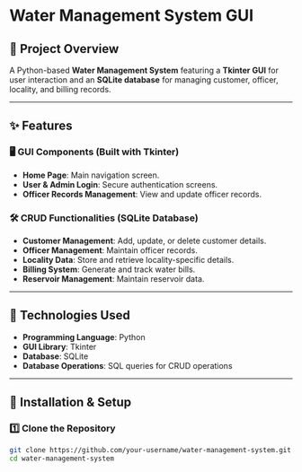 # Water Management System GUI  

## 📌 Project Overview  
A Python-based **Water Management System** featuring a **Tkinter GUI** for user interaction and an **SQLite database** for managing customer, officer, locality, and billing records.

---

## ✨ Features  

### 🖥️ GUI Components (Built with Tkinter)  
- **Home Page**: Main navigation screen.  
- **User & Admin Login**: Secure authentication screens.  
- **Officer Records Management**: View and update officer records.  

### 🛠️ CRUD Functionalities (SQLite Database)  
- **Customer Management**: Add, update, or delete customer details.  
- **Officer Management**: Maintain officer records.  
- **Locality Data**: Store and retrieve locality-specific details.  
- **Billing System**: Generate and track water bills.  
- **Reservoir Management**: Maintain reservoir data.  

---

## 🔧 Technologies Used  
- **Programming Language**: Python  
- **GUI Library**: Tkinter  
- **Database**: SQLite  
- **Database Operations**: SQL queries for CRUD operations  

---

## 🚀 Installation & Setup  

### **1️⃣ Clone the Repository**  
```sh
git clone https://github.com/your-username/water-management-system.git
cd water-management-system
